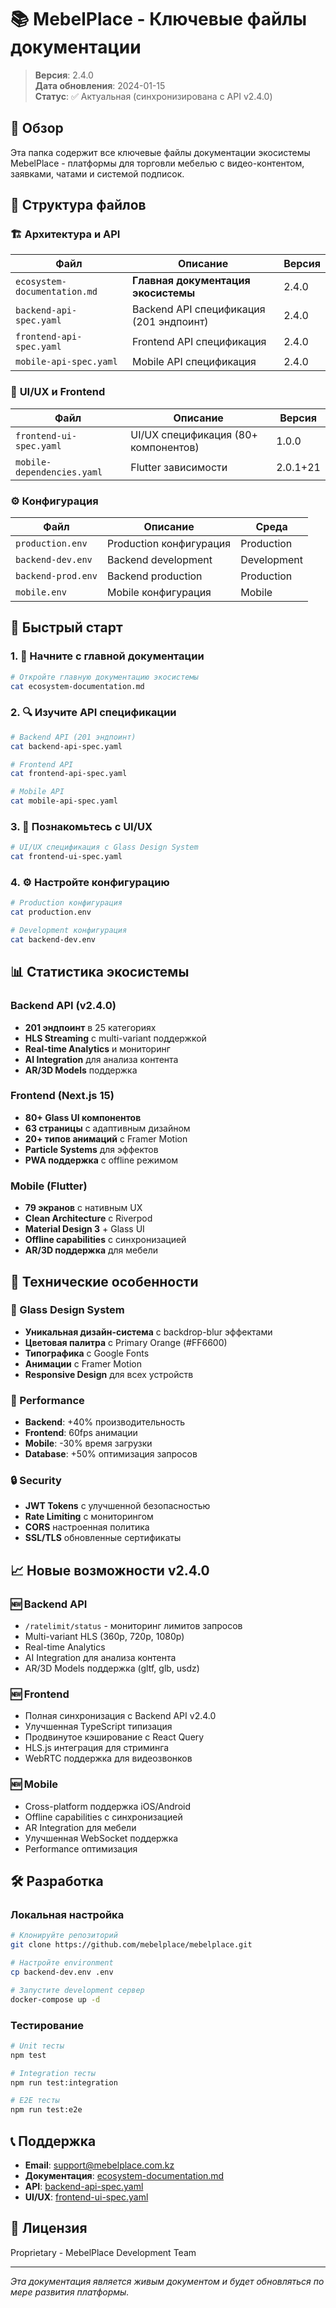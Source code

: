 # 📚 MebelPlace - Ключевые файлы документации

> **Версия**: 2.4.0  
> **Дата обновления**: 2024-01-15  
> **Статус**: ✅ Актуальная (синхронизирована с API v2.4.0)

## 🎯 Обзор

Эта папка содержит все ключевые файлы документации экосистемы MebelPlace - платформы для торговли мебелью с видео-контентом, заявками, чатами и системой подписок.

## 📁 Структура файлов

### 🏗️ **Архитектура и API**
| Файл | Описание | Версия |
|------|----------|--------|
| `ecosystem-documentation.md` | **Главная документация экосистемы** | 2.4.0 |
| `backend-api-spec.yaml` | Backend API спецификация (201 эндпоинт) | 2.4.0 |
| `frontend-api-spec.yaml` | Frontend API спецификация | 2.4.0 |
| `mobile-api-spec.yaml` | Mobile API спецификация | 2.4.0 |

### 🎨 **UI/UX и Frontend**
| Файл | Описание | Версия |
|------|----------|--------|
| `frontend-ui-spec.yaml` | UI/UX спецификация (80+ компонентов) | 1.0.0 |
| `mobile-dependencies.yaml` | Flutter зависимости | 2.0.1+21 |

### ⚙️ **Конфигурация**
| Файл | Описание | Среда |
|------|----------|-------|
| `production.env` | Production конфигурация | Production |
| `backend-dev.env` | Backend development | Development |
| `backend-prod.env` | Backend production | Production |
| `mobile.env` | Mobile конфигурация | Mobile |

## 🚀 Быстрый старт

### 1. 📖 Начните с главной документации
```bash
# Откройте главную документацию экосистемы
cat ecosystem-documentation.md
```

### 2. 🔍 Изучите API спецификации
```bash
# Backend API (201 эндпоинт)
cat backend-api-spec.yaml

# Frontend API
cat frontend-api-spec.yaml

# Mobile API
cat mobile-api-spec.yaml
```

### 3. 🎨 Познакомьтесь с UI/UX
```bash
# UI/UX спецификация с Glass Design System
cat frontend-ui-spec.yaml
```

### 4. ⚙️ Настройте конфигурацию
```bash
# Production конфигурация
cat production.env

# Development конфигурация
cat backend-dev.env
```

## 📊 Статистика экосистемы

### Backend API (v2.4.0)
- **201 эндпоинт** в 25 категориях
- **HLS Streaming** с multi-variant поддержкой
- **Real-time Analytics** и мониторинг
- **AI Integration** для анализа контента
- **AR/3D Models** поддержка

### Frontend (Next.js 15)
- **80+ Glass UI компонентов**
- **63 страницы** с адаптивным дизайном
- **20+ типов анимаций** с Framer Motion
- **Particle Systems** для эффектов
- **PWA поддержка** с offline режимом

### Mobile (Flutter)
- **79 экранов** с нативным UX
- **Clean Architecture** с Riverpod
- **Material Design 3** + Glass UI
- **Offline capabilities** с синхронизацией
- **AR/3D поддержка** для мебели

## 🔧 Технические особенности

### 🎨 Glass Design System
- **Уникальная дизайн-система** с backdrop-blur эффектами
- **Цветовая палитра** с Primary Orange (#FF6600)
- **Типографика** с Google Fonts
- **Анимации** с Framer Motion
- **Responsive Design** для всех устройств

### 🚀 Performance
- **Backend**: +40% производительность
- **Frontend**: 60fps анимации
- **Mobile**: -30% время загрузки
- **Database**: +50% оптимизация запросов

### 🔒 Security
- **JWT Tokens** с улучшенной безопасностью
- **Rate Limiting** с мониторингом
- **CORS** настроенная политика
- **SSL/TLS** обновленные сертификаты

## 📈 Новые возможности v2.4.0

### 🆕 Backend API
- `/ratelimit/status` - мониторинг лимитов запросов
- Multi-variant HLS (360p, 720p, 1080p)
- Real-time Analytics
- AI Integration для анализа контента
- AR/3D Models поддержка (gltf, glb, usdz)

### 🆕 Frontend
- Полная синхронизация с Backend API v2.4.0
- Улучшенная TypeScript типизация
- Продвинутое кэширование с React Query
- HLS.js интеграция для стриминга
- WebRTC поддержка для видеозвонков

### 🆕 Mobile
- Cross-platform поддержка iOS/Android
- Offline capabilities с синхронизацией
- AR Integration для мебели
- Улучшенная WebSocket поддержка
- Performance оптимизация

## 🛠️ Разработка

### Локальная настройка
```bash
# Клонируйте репозиторий
git clone https://github.com/mebelplace/mebelplace.git

# Настройте environment
cp backend-dev.env .env

# Запустите development сервер
docker-compose up -d
```

### Тестирование
```bash
# Unit тесты
npm test

# Integration тесты
npm run test:integration

# E2E тесты
npm run test:e2e
```

## 📞 Поддержка

- **Email**: support@mebelplace.com.kz
- **Документация**: [ecosystem-documentation.md](./ecosystem-documentation.md)
- **API**: [backend-api-spec.yaml](./backend-api-spec.yaml)
- **UI/UX**: [frontend-ui-spec.yaml](./frontend-ui-spec.yaml)

## 📝 Лицензия

Proprietary - MebelPlace Development Team

---

*Эта документация является живым документом и будет обновляться по мере развития платформы.*

